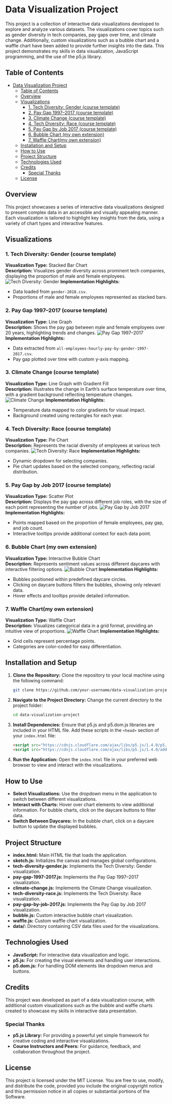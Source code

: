 # Data Visualization Project

This project is a collection of interactive data visualizations developed to explore and analyze various datasets. The visualizations cover topics such as gender diversity in tech companies, pay gaps over time, and climate change. Additionally, custom visualizations such as a bubble chart and a waffle chart have been added to provide further insights into the data. This project demonstrates my skills in data visualization, JavaScript programming, and the use of the p5.js library.

## Table of Contents

- [Data Visualization Project](#data-visualization-project)
  - [Table of Contents](#table-of-contents)
  - [Overview](#overview)
  - [Visualizations](#visualizations)
    - [1. Tech Diversity: Gender (course template)](#1-tech-diversity-gender-course-template)
    - [2. Pay Gap 1997–2017 (course template)](#2-pay-gap-19972017-course-template)
    - [3. Climate Change (course template)](#3-climate-change-course-template)
    - [4. Tech Diversity: Race (course template)](#4-tech-diversity-race-course-template)
    - [5. Pay Gap by Job 2017 (course template)](#5-pay-gap-by-job-2017-course-template)
    - [6. Bubble Chart (my own extension)](#6-bubble-chart-my-own-extension)
    - [7. Waffle Chart(my own extension)](#7-waffle-chartmy-own-extension)
  - [Installation and Setup](#installation-and-setup)
  - [How to Use](#how-to-use)
  - [Project Structure](#project-structure)
  - [Technologies Used](#technologies-used)
  - [Credits](#credits)
    - [Special Thanks](#special-thanks)
  - [License](#license)

## Overview

This project showcases a series of interactive data visualizations designed to present complex data in an accessible and visually appealing manner. Each visualization is tailored to highlight key insights from the data, using a variety of chart types and interactive features.

## Visualizations

### 1. Tech Diversity: Gender (course template)
**Visualization Type:** Stacked Bar Chart  
**Description:** Visualizes gender diversity across prominent tech companies, displaying the proportion of male and female employees.  
![Tech Diversity: Gender](./assets/piechart.png)
**Implementation Highlights:**
- Data loaded from `gender-2018.csv`.
- Proportions of male and female employees represented as stacked bars.


### 2. Pay Gap 1997–2017 (course template)
**Visualization Type:** Line Graph  
**Description:** Shows the pay gap between male and female employees over 20 years, highlighting trends and changes.
![Pay Gap 1997–2017](./assets/stackedbar(2).png)
**Implementation Highlights:**
- Data extracted from `all-employees-hourly-pay-by-gender-1997-2017.csv`.
- Pay gap plotted over time with custom y-axis mapping.

### 3. Climate Change (course template)
**Visualization Type:** Line Graph with Gradient Fill  
**Description:** Illustrates the change in Earth’s surface temperature over time, with a gradient background reflecting temperature changes.
![Climate Change](./assets/linewithgradientfill.png)
**Implementation Highlights:**
- Temperature data mapped to color gradients for visual impact.
- Background created using rectangles for each year.

### 4. Tech Diversity: Race (course template)
**Visualization Type:** Pie Chart  
**Description:** Represents the racial diversity of employees at various tech companies.
![Tech Diversity: Race](./assets/piechart.png)
**Implementation Highlights:**
- Dynamic dropdown for selecting companies.
- Pie chart updates based on the selected company, reflecting racial distribution.

### 5. Pay Gap by Job 2017 (course template)
**Visualization Type:** Scatter Plot  
**Description:** Displays the pay gap across different job roles, with the size of each point representing the number of jobs.
![Pay Gap by Job 2017](./assets/scatterplot.png)
**Implementation Highlights:**
- Points mapped based on the proportion of female employees, pay gap, and job count.
- Interactive tooltips provide additional context for each data point.

### 6. Bubble Chart (my own extension)
**Visualization Type:** Interactive Bubble Chart  
**Description:** Represents sentiment values across different daycares with interactive filtering options.
![Bubble Chart](./assets/bubbleChart.png)
**Implementation Highlights:**
- Bubbles positioned within predefined daycare circles.
- Clicking on daycare buttons filters the bubbles, showing only relevant data.
- Hover effects and tooltips provide detailed information.

### 7. Waffle Chart(my own extension)
**Visualization Type:** Waffle Chart  
**Description:** Visualizes categorical data in a grid format, providing an intuitive view of proportions.
![Waffle Chart](./assets/wafflechart.png)
**Implementation Highlights:**
- Grid cells represent percentage points.
- Categories are color-coded for easy differentiation.

## Installation and Setup

1. **Clone the Repository:**
   Clone the repository to your local machine using the following command:
   ```bash
   git clone https://github.com/your-username/data-visualization-project.git
   ```

2. **Navigate to the Project Directory:**
   Change the current directory to the project folder:
   ```bash
   cd data-visualization-project
   ```

3. **Install Dependencies:**
   Ensure that p5.js and p5.dom.js libraries are included in your HTML file. Add these scripts in the `<head>` section of your `index.html` file:
   ```html
   <script src="https://cdnjs.cloudflare.com/ajax/libs/p5.js/1.4.0/p5.js"></script>
   <script src="https://cdnjs.cloudflare.com/ajax/libs/p5.js/1.4.0/addons/p5.dom.js"></script>
   ```

4. **Run the Application:**
   Open the `index.html` file in your preferred web browser to view and interact with the visualizations.

## How to Use

- **Select Visualizations:** Use the dropdown menu in the application to switch between different visualizations.
- **Interact with Charts:** Hover over chart elements to view additional information. For bubble charts, click on the daycare buttons to filter data.
- **Switch Between Daycares:** In the bubble chart, click on a daycare button to update the displayed bubbles.

## Project Structure

- **index.html:** Main HTML file that loads the application.
- **sketch.js:** Initializes the canvas and manages global configurations.
- **tech-diversity-gender.js:** Implements the Tech Diversity: Gender visualization.
- **pay-gap-1997-2017.js:** Implements the Pay Gap 1997–2017 visualization.
- **climate-change.js:** Implements the Climate Change visualization.
- **tech-diversity-race.js:** Implements the Tech Diversity: Race visualization.
- **pay-gap-by-job-2017.js:** Implements the Pay Gap by Job 2017 visualization.
- **bubble.js:** Custom interactive bubble chart visualization.
- **waffle.js:** Custom waffle chart visualization.
- **data/:** Directory containing CSV data files used for the visualizations.

## Technologies Used

- **JavaScript:** For interactive data visualization and logic.
- **p5.js:** For creating the visual elements and handling user interactions.
- **p5.dom.js:** For handling DOM elements like dropdown menus and buttons.

## Credits

This project was developed as part of a data visualization course, with additional custom visualizations such as the bubble and waffle charts created to showcase my skills in interactive data presentation.

### Special Thanks
- **p5.js Library:** For providing a powerful yet simple framework for creative coding and interactive visualizations.
- **Course Instructors and Peers:** For guidance, feedback, and collaboration throughout the project.

## License

This project is licensed under the MIT License. You are free to use, modify, and distribute the code, provided you include the original copyright notice and this permission notice in all copies or substantial portions of the Software.
